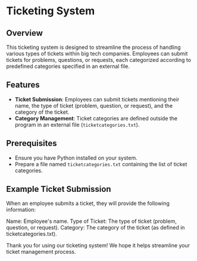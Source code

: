 # Ticketing System

## Overview

This ticketing system is designed to streamline the process of handling various types of tickets within big tech companies. Employees can submit tickets for problems, questions, or requests, each categorized according to predefined categories specified in an external file.

## Features

- **Ticket Submission**: Employees can submit tickets mentioning their name, the type of ticket (problem, question, or request), and the category of the ticket.
- **Category Management**: Ticket categories are defined outside the program in an external file (`ticketcategories.txt`).

## Prerequisites

- Ensure you have Python installed on your system.
- Prepare a file named `ticketcategories.txt` containing the list of ticket categories.

## Example Ticket Submission
When an employee submits a ticket, they will provide the following information:

Name: Employee's name.
Type of Ticket: The type of ticket (problem, question, or request).
Category: The category of the ticket (as defined in ticketcategories.txt).

Thank you for using our ticketing system! We hope it helps streamline your ticket management process.
